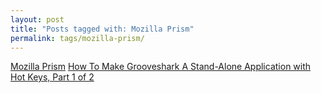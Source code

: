 ```yaml
---
layout: post
title: "Posts tagged with: Mozilla Prism"
permalink: tags/mozilla-prism/
---
```

[Mozilla Prism](/2012/01/mozilla-prism)
[How To Make Grooveshark A Stand-Alone Application with Hot Keys, Part 1 of 2](/2011/08/how-to-make-grooveshark-stand-alone)
